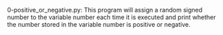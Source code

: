 0-positive_or_negative.py: This program will assign a random signed number to the variable number each time it is executed and print whether the number stored in the variable number is positive or negative.
